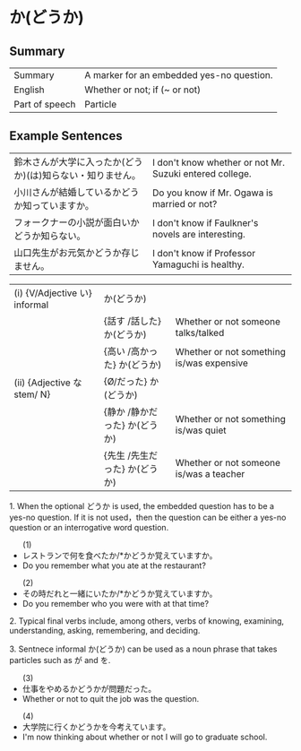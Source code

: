 # か(どうか)

## Summary

<table><tr>   <td>Summary</td>   <td>A marker for an embedded yes-no question.</td></tr><tr>   <td>English</td>   <td>Whether or not; if (~ or not)</td></tr><tr>   <td>Part of speech</td>   <td>Particle</td></tr></table>

## Example Sentences

<table><tr>   <td>鈴木さんが大学に入ったか(どうか)(は)知らない・知りません。</td>   <td>I don't know whether or not Mr. Suzuki entered college.</td></tr><tr>   <td>小川さんが結婚しているかどうか知っていますか。</td>   <td>Do you know if Mr. Ogawa is married or not?</td></tr><tr>   <td>フォークナーの小説が面白いかどうか知らない。</td>   <td>I don't know if Faulkner's novels are interesting.</td></tr><tr>   <td>山口先生がお元気かどうか存じません。</td>   <td>I don't know if Professor Yamaguchi is healthy.</td></tr></table>

<table class="table"><tbody><tr class="tr head"><td class="td"><span class="numbers">(i)</span> <span> <span class="bold">{V/Adjective い}    informal</span></span></td> <td class="td"><span class="concept">か</span>(<span class="concept">どうか</span>)</td> <td class="td">&nbsp;</td> </tr> <tr class="tr"> <td class="td">&nbsp;</td> <td class="td">{話す /話した} <span class="concept">か</span>(<span class="concept">どうか</span>)</td> <td class="td">Whether    or not someone talks/talked</td> </tr> <tr class="tr"> <td class="td">&nbsp;</td> <td class="td">{高い /高かった} <span class="concept">か</span>(<span class="concept">どうか</span>)</td> <td class="td">Whether    or not something is/was expensive</td> </tr> <tr class="tr head"> <td class="td"><span class="numbers">(ii)</span>  <span class="bold">{Adjective な stem/   N}</span></td> <td class="td">{<span class="concept">Ø</span>/<span class="concept">だった</span>} <span class="concept">か</span>(<span class="concept">どうか</span>)</td> <td class="td">&nbsp;</td> </tr> <tr class="tr"> <td class="td">&nbsp;</td> <td class="td">{静か /静か<span class="concept">だった</span>} <span class="concept">か</span>(<span class="concept">どうか</span>)</td> <td class="td">Whether    or not something is/was quiet</td> </tr> <tr class="tr"> <td class="td">&nbsp;</td> <td class="td">{先生 /先生<span class="concept">だった</span>} <span class="concept">か</span>(<span class="concept">どうか</span>)</td> <td class="td">Whether    or not someone is/was a teacher</td> </tr></tbody></table>

<p>1. When the optional <span class="cloze">どうか</span> is used, the embedded question has to be a yes-no question. If it is not used，then the question can be either a yes-no question or an interrogative word question.</p>  <ul>(1) <li>レストランで何を食べたか/*<span class="cloze">かどうか</span>覚えていますか。</li> <li>Do you remember what you ate at the restaurant?</li> </ul>  <ul>(2) <li>その時だれと一緒にいたか/*<span class="cloze">かどうか</span>覚えていますか。</li> <li>Do you remember who you were with at that time?</li> </ul>  <p>2. Typical final verbs include, among others, verbs of knowing, examining, understanding, asking, remembering, and deciding.</p>  <p>3. Sentnece informal <span class="cloze">か</span>(どうか</span>) can be used as a noun phrase that takes particles such as が and を.</p>  <ul>(3) <li>仕事をやめる<span class="cloze">かどうか</span>が問題だった。</li> <li>Whether or not to quit the job was the question.</li> </ul>  <ul>(4) <li>大学院に行く<span class="cloze">かどうか</span>を今考えています。</li> <li>I'm now thinking about whether or not I will go to graduate school.</li> </ul>

